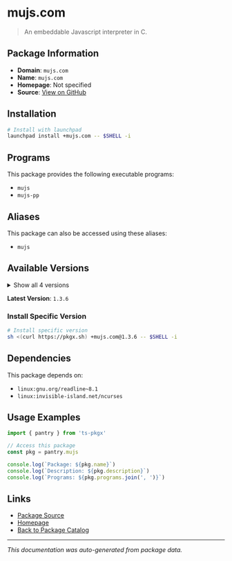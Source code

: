 # mujs.com

> An embeddable Javascript interpreter in C.

## Package Information

- **Domain**: `mujs.com`
- **Name**: `mujs.com`
- **Homepage**: Not specified
- **Source**: [View on GitHub](https://github.com/pkgxdev/pantry/tree/main/projects/mujs.com/package.yml)

## Installation

```bash
# Install with launchpad
launchpad install +mujs.com -- $SHELL -i
```

## Programs

This package provides the following executable programs:

- `mujs`
- `mujs-pp`

## Aliases

This package can also be accessed using these aliases:

- `mujs`

## Available Versions

<details>
<summary>Show all 4 versions</summary>

- `1.3.6`, `1.3.5`, `1.3.4`, `1.3.3`

</details>

**Latest Version**: `1.3.6`

### Install Specific Version

```bash
# Install specific version
sh <(curl https://pkgx.sh) +mujs.com@1.3.6 -- $SHELL -i
```

## Dependencies

This package depends on:

- `linux:gnu.org/readline~8.1`
- `linux:invisible-island.net/ncurses`

## Usage Examples

```typescript
import { pantry } from 'ts-pkgx'

// Access this package
const pkg = pantry.mujs

console.log(`Package: ${pkg.name}`)
console.log(`Description: ${pkg.description}`)
console.log(`Programs: ${pkg.programs.join(', ')}`)
```

## Links

- [Package Source](https://github.com/pkgxdev/pantry/tree/main/projects/mujs.com/package.yml)
- [Homepage](#)
- [Back to Package Catalog](../package-catalog.md)

---

*This documentation was auto-generated from package data.*
